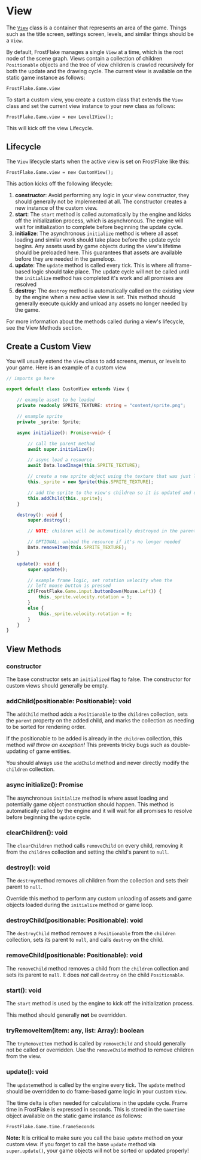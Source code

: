  # View

 The [`View`](/src/Views/View.ts) class is a container that represents an area of the game. Things such as the title screen, settings screen, levels, and similar things should be a `View`.

 By default, FrostFlake manages a single `View` at a time, which is the root node of the scene graph. Views contain a collection of children `Positionable` objects and the tree of view children is crawled recursively for both the update and the drawing cycle. The current view is available on the static game instance as follows:

 `FrostFlake.Game.view`

 To start a custom view, you create a custom class that extends the `View` class and set the current view instance to your new class as follows:

 `FrostFlake.Game.view = new Level1View();`

 This will kick off the view Lifecycle.

 ## Lifecycle

The `View` lifecycle starts when the active view is set on FrostFlake like this:

`FrostFlake.Game.view = new CustomView();`

This action kicks off the following lifecycle:

1. **constructor**: Avoid performing any logic in your view constructor, they should generally not be implemented at all. The constructor creates a new instance of the custom view.
1. **start**: The `start` method is called automatically by the engine and kicks off the initialization process, which is asynchronous. The engine will wait for initialization to complete before beginning the update cycle.
1. **initialize**: The asynchronous `initialize` method is where all asset loading and similar work should take place before the update cycle begins. Any assets used by game objects during the view's lifetime should be preloaded here. This guarantees that assets are available before they are needed in the gameloop.
1. **update**: The `update` method is called every tick. This is where all frame-based logic should take place. The update cycle will not be called until the `initialize` method has completed it's work and all promises are resolved
1. **destroy**: The `destroy` method is automatically called on the existing view by the engine when a new active view is set. This method should generally execute quickly and unload any assets no longer needed by the game. 

For more information about the methods called during a view's lifecycle, see the View Methods section.

## Create a Custom View

You will usually extend the `View` class to add screens, menus, or levels to your game. Here is an example of a custom view

```typescript
// imports go here

export default class CustomView extends View {

    // example asset to be loaded
    private readonly SPRITE_TEXTURE: string = "content/sprite.png";

    // example sprite
    private _sprite: Sprite;

    async initialize(): Promise<void> {

        // call the parent method
        await super.initialize();

        // async load a resource
        await Data.loadImage(this.SPRITE_TEXTURE);

        // create a new sprite object using the texture that was just loaded
        this._sprite = new Sprite(this.SPRITE_TEXTURE);

        // add the sprite to the view's children so it is updated and drawn
        this.addChild(this._sprite);
    }

    destroy(): void {
        super.destroy();

        // NOTE: children will be automatically destroyed in the parent method

        // OPTIONAL: unload the resource if it's no longer needed
        Data.removeItem(this.SPRITE_TEXTURE);
    }

    update(): void {
        super.update();

        // example frame logic, set rotation velocity when the
        // left mouse button is pressed
        if(FrostFlake.Game.input.buttonDown(Mouse.Left)) {
            this._sprite.velocity.rotation = 5;
        }
        else {
            this._sprite.velocity.rotation = 0;
        }
    }
}
```

 ## View Methods

 ### constructor

 The base constructor sets an `initialized` flag to false. The constructor for custom views should generally be empty.

 ### addChild(positionable: Positionable): void

The `addChild` method adds a `Positionable` to the `children` collection, sets the `parent` property on the added child, and marks the collection as needing to be sorted for rendering order.

If the positionable to be added is already in the `children` collection, this method _will throw an exception!_ This prevents tricky bugs such as double-updating of game entities.

You should always use the `addChild` method and never directly modify the `children` collection.

### async initialize(): Promise<void>

The asynchronous `initialize` method is where asset loading and potentially game object construction should happen. This method is automatically called by the engine and it will wait for all promises to resolve before beginning the `update` cycle.

### clearChildren(): void

The `clearChildren` method calls `removeChild` on every child, removing it from the `children` collection and setting the child's parent to `null`.

### destroy(): void

The `destroy`method removes all children from the collection and sets their parent to `null`.

Override this method to perform any custom unloading of assets and game objects loaded during the `initialize` method or game loop.

### destroyChild(positionable: Positionable): void

The `destroyChild` method removes a `Positionable` from the `children` collection, sets its parent to `null`, and calls `destroy` on the child.

### removeChild(positionable: Positionable): void

The `removeChild` method removes a child from the `children` collection and sets its parent to `null`. It does _not_ call `destroy` on the child `Positionable`.

### start(): void

The `start` method is used by the engine to kick off the initialization process.

This method should generally **not** be overridden.

### tryRemoveItem(item: any, list: Array<any>): boolean

The `tryRemoveItem` method is called by `removeChild` and should generally not be called or overridden. Use the `removeChild` method to remove children from the view.

### update(): void

The `update`method is called by the engine every tick. The `update` method should be overridden to do frame-based game logic in your custom `View`.

The time delta is often needed for calculations in the update cycle. Frame time in FrostFlake is expressed in seconds. This is stored in the `GameTime` object available on the static game instance as follows:

`FrostFlake.Game.time.frameSeconds`

**Note:** It is critical to make sure you call the base `update` method on your custom view. if you forget to call the base `update` method via `super.update()`, your game objects will not be sorted or updated properly!